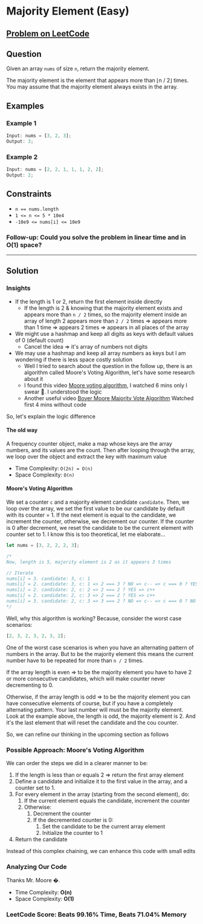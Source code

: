 # Majority Element (Easy)

## [Problem on LeetCode](https://leetcode.com/problems/majority-element/)

## Question

Given an array `nums` of size `n`, return the majority element.

The majority element is the element that appears more than ⌊n / 2⌋ times. You may assume that the majority element always exists in the array.

## Examples

### Example 1

```ts
Input: nums = [3, 2, 3];
Output: 3;
```

### Example 2

```ts
Input: nums = [2, 2, 1, 1, 1, 2, 2];
Output: 2;
```

## Constraints

- `n == nums.length`
- `1 <= n <= 5 * 10e4`
- `-10e9 <= nums[i] <= 10e9`

### Follow-up: Could you solve the problem in linear time and in O(1) space?

---

## Solution

### Insights

- If the length is 1 or 2, return the first element inside directly
  - If the length is 2 & knowing that the majority element exists and appears more than `n / 2` times, so the majority element inside an array of length 2 appears more than `2 / 2` times => appears more than 1 time => appears 2 times => appears in all places of the array
- We might use a hashmap and keep all digits as keys with default values of 0 (default count)
  - Cancel the idea => it's array of numbers not digits
- We may use a hashmap and keep all array numbers as keys but I am wondering if there is less space costly solution
  - Well I tried to search about the question in the follow up, there is an algorithm called Moore's Voting Algorithm, let's have some research about it
  - I found this video [Moore voting algorithm](https://www.youtube.com/watch?v=n5QY3x_GNDg), I watched 6 mins only I swear 🙂. I understood the logic
  - Another useful video [Boyer Moore Majority Vote Algorithm](https://youtu.be/gY-I8uQrCkk) Watched first 4 mins without code

So, let's explain the logic difference

#### The old way

A frequency counter object, make a map whose keys are the array numbers, and its values are the count. Then after looping through the array, we loop over the object and extract the key with maximum value

- Time Complexity: `O(2n) = O(n)`
- Space Complexity: `O(n)`

#### Moore's Voting Algorithm

We set a counter `c` and a majority element candidate `candidate`. Then, we loop over the array, we set the first value to be our candidate by default with its counter = 1. If the next element is equal to the candidate, we increment the counter, otherwise, we decrement our counter. If the counter is 0 after decrement, we reset the candidate to be the current element with counter set to 1. I know this is too theoretical, let me elaborate...

```js
let nums = [3, 2, 2, 2, 3];

/*
Now, length is 5, majority element is 2 as it appears 3 times

// Iterate
nums[i] = 3. candidate: 3, c: 1
nums[i] = 2. candidate: 3, c: 1 => 2 === 3 ? NO => c-- => c === 0 ? YES => reset => candidate: 2, c: 1
nums[i] = 2. candidate: 2, c: 2 => 2 === 2 ? YES => c++
nums[i] = 2. candidate: 2, c: 3 => 2 === 2 ? YES => c++
nums[i] = 3. candidate: 2, c: 3 => 3 === 2 ? NO => c-- => c === 0 ? NO => continue
*/
```

Well, why this algorithm is working? Because, consider the worst case scenarios:

```js
[2, 3, 2, 3, 2, 3, 2];
```

One of the worst case scenarios is when you have an alternating pattern of numbers in the array. But to be the majority element this means the current number have to be repeated for more than `n / 2` times.

If the array length is even => to be the majority element you have to have 2 or more consecutive candidates, which will make counter never decrementing to 0.

Otherwise, if the array length is odd => to be the majority element you can have consecutive elements of course, but if you have a completely alternating pattern. Your last number will must be the majority element. Look at the example above, the length is odd, the majority element is 2. And it's the last element that will reset the candidate and the cou counter.

So, we can refine our thinking in the upcoming section as follows

### Possible Approach: Moore's Voting Algorithm

We can order the steps we did in a clearer manner to be:

1. If the length is less than or equals 2 => return the first array element
2. Define a candidate and initialize it to the first value in the array, and a counter set to 1.
3. For every element in the array (starting from the second element), do:
   1. If the current element equals the candidate, increment the counter
   2. Otherwise:
      1. Decrement the counter
      2. If the decremented counter is 0:
         1. Set the candidate to be the current array element
         2. Initialize the counter to 1
4. Return the candidate

Instead of this complex chaining, we can enhance this code with small edits

### Analyzing Our Code

Thanks Mr. Moore �.

- Time Complexity: **O(n)**
- Space Complexity: **O(1)**

### LeetCode Score: Beats 99.16% Time, Beats 71.04% Memory
